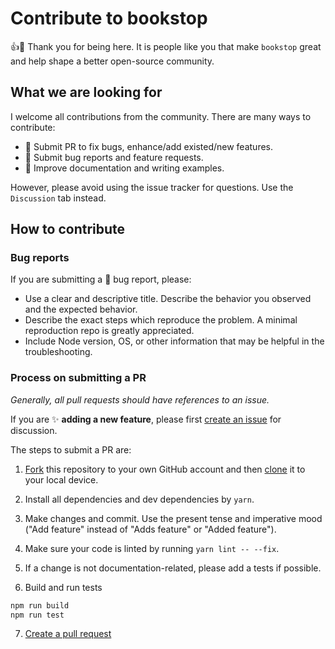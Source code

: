 # Contribute to bookstop

:+1::tada: Thank you for being here. It is people like you that make `bookstop` great and help shape a better open-source community.

## What we are looking for

I welcome all contributions from the community. There are many ways to contribute:

- :art: Submit PR to fix bugs, enhance/add existed/new features.
- :children_crossing: Submit bug reports and feature requests.
- :pencil: Improve documentation and writing examples.

However, please avoid using the issue tracker for questions. Use the `Discussion` tab instead.

## How to contribute

### Bug reports

If you are submitting a :bug: bug report, please:

- Use a clear and descriptive title. Describe the behavior you observed and the expected behavior.
- Describe the exact steps which reproduce the problem. A minimal reproduction repo is greatly appreciated.
- Include Node version, OS, or other information that may be helpful in the troubleshooting.

### Process on submitting a PR

*Generally, all pull requests should have references to an issue.*

If you are :sparkles: **adding a new feature**, please first [create an issue](../../issues/new) for discussion.

The steps to submit a PR are:

1. [Fork](https://help.github.com/articles/fork-a-repo/) this repository to your own GitHub account and then [clone](https://help.github.com/articles/cloning-a-repository/) it to your local device.

2. Install all dependencies and dev dependencies by `yarn`.

3. Make changes and commit. Use the present tense and imperative mood ("Add feature" instead of "Adds feature" or "Added feature").

4. Make sure your code is linted by running `yarn lint -- --fix`.

5. If a change is not documentation-related, please add a tests if possible.

6. Build and run tests

```bash
npm run build
npm run test
```

7. [Create a pull request](https://help.github.com/en/articles/creating-a-pull-request-from-a-fork)
